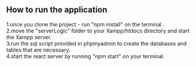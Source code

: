 ## How to run the application 
1.once you clone the project - run "npm install" on the terminal .<br />
2.move the "serverLogic" folder to your Xampp/htdocs directory and start the Xampp server.<br />
3.run the sql script provided in phpmyadmin to create the databases and tables that are necessary.<br />
4.start the react server by running "npm start" on your terminal.<br />

